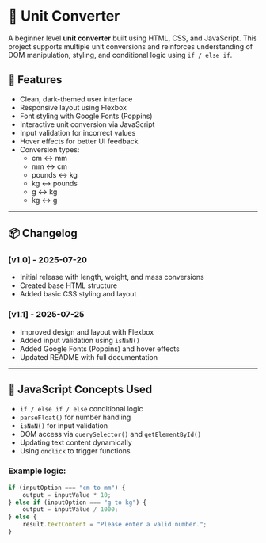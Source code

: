 # 🔄 Unit Converter

A beginner level **unit converter** built using HTML, CSS, and JavaScript. This project supports multiple unit conversions and reinforces understanding of DOM manipulation, styling, and conditional logic using `if / else if`.

## 🚀 Features

- Clean, dark-themed user interface
- Responsive layout using Flexbox
- Font styling with Google Fonts (Poppins)
- Interactive unit conversion via JavaScript
- Input validation for incorrect values
- Hover effects for better UI feedback
- Conversion types:
  - cm ↔ mm
  - mm ↔ cm
  - pounds ↔ kg
  - kg ↔ pounds
  - g ↔ kg
  - kg ↔ g

---
## 📦 Changelog

### [v1.0] - 2025-07-20
- Initial release with length, weight, and mass conversions
- Created base HTML structure
- Added basic CSS styling and layout

### [v1.1] - 2025-07-25
- Improved design and layout with Flexbox
- Added input validation using `isNaN()`
- Added Google Fonts (Poppins) and hover effects
- Updated README with full documentation

---

## 🧠 JavaScript Concepts Used

- `if / else if / else` conditional logic
- `parseFloat()` for number handling
- `isNaN()` for input validation
- DOM access via `querySelector()` and `getElementById()`
- Updating text content dynamically
- Using `onclick` to trigger functions
 
### Example logic:
```js
if (inputOption === "cm to mm") {
    output = inputValue * 10;
} else if (inputOption === "g to kg") {
    output = inputValue / 1000;
} else {
    result.textContent = "Please enter a valid number.";
}

